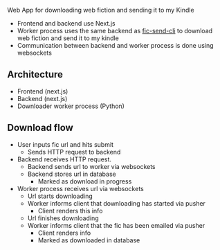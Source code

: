Web App for downloading web fiction and sending it to my Kindle

- Frontend and backend use Next.js 
- Worker process uses the same backend as [fic-send-cli](https://github.com/DylanB5402/fic-send-cli) to download web fiction and send it to my kindle
- Communication between backend and worker process is done using websockets

## Architecture

- Frontend (next.js)
- Backend (next.js)
- Downloader worker process (Python)

## Download flow
- User inputs fic url and hits submit 
    - Sends HTTP request to backend
- Backend receives HTTP request.
    - Backend sends url to worker via websockets
    - Backend stores url in database
        - Marked as download in progress
- Worker process receives url via websockets
    - Url starts downloading
    - Worker informs client that downloading has started via pusher
        - Client renders this info
    - Url finishes downloading
    - Worker informs client that the fic has been emailed via pusher
        - Client renders info
        - Marked as downloaded in database
